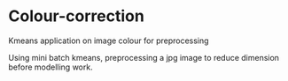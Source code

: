 # Colour-correction
Kmeans application on image colour for preprocessing

Using mini batch kmeans, preprocessing a jpg image to reduce dimension before modelling work.
